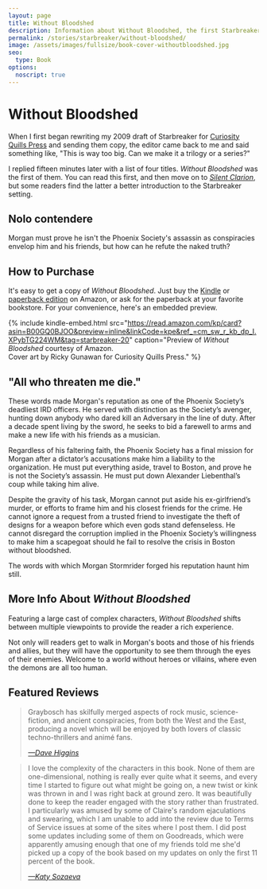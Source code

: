 ```yaml
---
layout: page
title: Without Bloodshed
description: Information about Without Bloodshed, the first Starbreaker novel published in 2013 by Matthew Graybosch.
permalink: /stories/starbreaker/without-bloodshed/
image: /assets/images/fullsize/book-cover-withoutbloodshed.jpg
seo:
  type: Book
options:
  noscript: true
---
```

# Without Bloodshed

When I first began rewriting my 2009 draft of Starbreaker for [Curiosity Quills Press](https://curiosityquills.com) and sending them copy, the editor came back to me and said something like, "This is way too big. Can we make it a trilogy or a series?"

I replied fifteen minutes later with a list of four titles. *Without Bloodshed* was the first of them. You can read this first, and then move on to [*Silent Clarion*](/stories/starbreaker/silent-clarion/), but some readers find the latter a better introduction to the Starbreaker setting.

## Nolo contendere

Morgan must prove he isn't the Phoenix Society's assassin as conspiracies envelop him and his friends, but how can he refute the naked truth?

## How to Purchase

It's easy to get a copy of *Without Bloodshed*. Just buy the [Kindle](https://www.amazon.com/gp/product/B00GQ0BJOO/ref=as_li_tl?ie=UTF8&camp=1789&creative=9325&creativeASIN=B00GQ0BJOO&linkCode=as2&tag=starbreaker-20&linkId=c696333fe35794b952311064350ca847) or [paperback edition](https://www.amazon.com/gp/product/1620072793/ref=as_li_tl?ie=UTF8&tag=starbreaker-20&camp=1789&creative=9325&linkCode=as2&creativeASIN=1620072793&linkId=49f7c17f7bacc3787e715f7487c0c7fd) on Amazon, or ask for the paperback at your favorite bookstore. For your convenience, here's an embedded preview.

{% include kindle-embed.html src="https://read.amazon.com/kp/card?asin=B00GQ0BJOO&preview=inline&linkCode=kpe&ref_=cm_sw_r_kb_dp_I.XPybTG224WM&tag=starbreaker-20" caption="Preview of *Without Bloodshed* courtesy of Amazon.<br />Cover art by Ricky Gunawan for Curiosity Quills Press." %}

## "All who threaten me die."

These words made Morgan's reputation as one of the Phoenix Society’s deadliest IRD officers. He served with distinction as the Society’s avenger, hunting down anybody who dared kill an Adversary in the line of duty. After a decade spent living by the sword, he seeks to bid a farewell to arms and make a new life with his friends as a musician.

Regardless of his faltering faith, the Phoenix Society has a final mission for Morgan after a dictator’s accusations make him a liability to the organization. He must put everything aside, travel to Boston, and prove he is not the Society’s assassin. He must put down Alexander Liebenthal’s coup while taking him alive.

Despite the gravity of his task, Morgan cannot put aside his ex-girlfriend’s murder, or efforts to frame him and his closest friends for the crime. He cannot ignore a request from a trusted friend to investigate the theft of designs for a weapon before which even gods stand defenseless. He cannot disregard the corruption implied in the Phoenix Society’s willingness to make him a scapegoat should he fail to resolve the crisis in Boston without bloodshed.

The words with which Morgan Stormrider forged his reputation haunt him still.

## More Info About *Without Bloodshed*

Featuring a large cast of complex characters, *Without Bloodshed* shifts between multiple viewpoints to provide the reader a rich experience. 

Not only will readers get to walk in Morgan's boots and those of his friends and allies, but they will have the opportunity to see them through the eyes of their enemies. Welcome to a world without heroes or villains, where even the demons are all too human.

## Featured Reviews

> Graybosch has skilfully merged aspects of rock music, science-fiction, and ancient conspiracies, from both the West and the East, producing a novel which will be enjoyed by both lovers of classic techno-thrillers and animé fans.  
> <div class="form_row_right_align"><cite class="small"><a href="https://davidjhiggins.wordpress.com/2013/12/13/without-bloodshed-by-matthew-graybosch/">&mdash;Dave Higgins</a></cite></div>

> I love the complexity of the characters in this book. None of them are one-dimensional, nothing is really ever quite what it seems, and every time I started to figure out what might be going on, a new twist or kink was thrown in and I was right back at ground zero. It was beautifully done to keep the reader engaged with the story rather than frustrated. I particularly was amused by some of Claire's random ejaculations and swearing, which I am unable to add into the review due to Terms of Service issues at some of the sites where I post them. I did post some updates including some of them on Goodreads, which were apparently amusing enough that one of my friends told me she'd picked up a copy of the book based on my updates on only the first 11 percent of the book.  
> <div class="form_row_right_align"><cite class="small"><a href="http://katysozaeva.blogspot.com/2013/12/mgraybosch-curiosityquills-review.html">&mdash;Katy Sozaeva</a></cite></div>